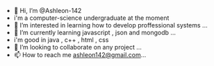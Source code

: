 - 👋 Hi, I’m @Ashleon-142
- i'm a computer-science undergraduate at the moment
- 👀 I’m interested in learning how to develop proffessional systems ...
- 🌱 I’m currently learning javascript , json and mongodb ...
- i'm good in java , c++ , html , css 
- 💞️ I’m looking to collaborate on any project ...
- 📫 How to reach me ashleon142@gmail.com...

<!---
Ashleon-142/Ashleon-142 is a ✨ special ✨ repository because its `README.md` (this file) appears on your GitHub profile.
You can click the Preview link to take a look at your changes.
--->
